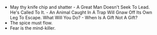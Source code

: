 - May thy knife chip and shatter                                                    - A Great Man Doesn't Seek To Lead. He's Called To It.                              - An Animal Caught In A Trap Will Gnaw Off Its Own Leg To Escape. What Will You Do? - When Is A Gift Not A Gift?
 - The spice must flow.
 - Fear is the mind-killer.
